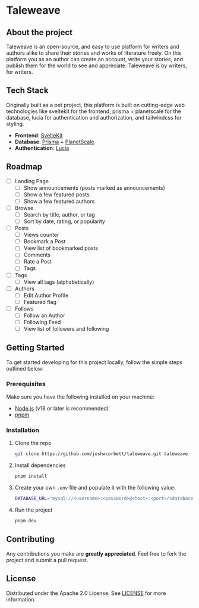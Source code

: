 # Taleweave

## About the project

Taleweave is an open-source, and easy to use platform for writers and authors alike to share their stories and works of literature freely. On this platform you as an author can create an account, write your stories, and publish them for the world to see and appreciate. Taleweave is by writers, for writers.

## Tech Stack

Originally built as a pet project, this platform is built on cutting-edge web technologies like sveltekit for the frontend, prisma + planetscale for the database, lucia for authentication and authorization, and tailwindcss for styling.

- **Frontend**: [SvelteKit](https://kit.svelte.dev/)
- **Database**: [Prisma](https://www.prisma.io/) + [PlanetScale](https://planetscale.com/)
- **Authentication**: [Lucia](https://lucia.js.org/)

## Roadmap

- [ ] Landing Page
  - [ ] Show announcements (posts marked as announcements)
  - [ ] Show a few featured posts
  - [ ] Show a few featured authors
- [ ] Browse
  - [ ] Search by title, author, or tag
  - [ ] Sort by date, rating, or popularity
- [ ] Posts
  - [ ] Views counter
  - [ ] Bookmark a Post
  - [ ] View list of bookmarked posts
  - [ ] Comments
  - [ ] Rate a Post
  - [ ] Tags
- [ ] Tags
  - [ ] View all tags (alphabetically)
- [ ] Authors
  - [ ] Edit Author Profile
  - [ ] Featured flag
- [ ] Follows
  - [ ] Follow an Author
  - [ ] Following Feed
  - [ ] View list of followers and following

## Getting Started

To get started developing for this project locally, follow the simple steps outlined below:

### Prerequisites

Make sure you have the following installed on your machine:

- [Node.js](https://nodejs.org/en/) (v18 or later is recommended)
- [pnpm](https://pnpm.io/)

### Installation

1. Clone the repo

   ```sh
   git clone https://github.com/joshwcorbett/taleweave.git taleweave
    ```

2. Install dependencies

    ```sh
   pnpm install
    ```

3. Create your own `.env` file and populate it with the following value:

   ```sh
   DATABASE_URL="mysql://<username>:<password>@<host>:<port>/<database>?connection_limit=1"
   ```

4. Run the project

   ```sh
   pnpm dev
   ```

## Contributing

Any contributions you make are **greatly appreciated**. Feel free to fork the project and submit a pull request.

## License

Distributed under the Apache 2.0 License. See [LICENSE](./LICENSE.txt) for more information.
